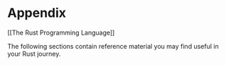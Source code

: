 # Appendix
[[The Rust Programming Language]]

The following sections contain reference material you may find useful in your Rust journey.